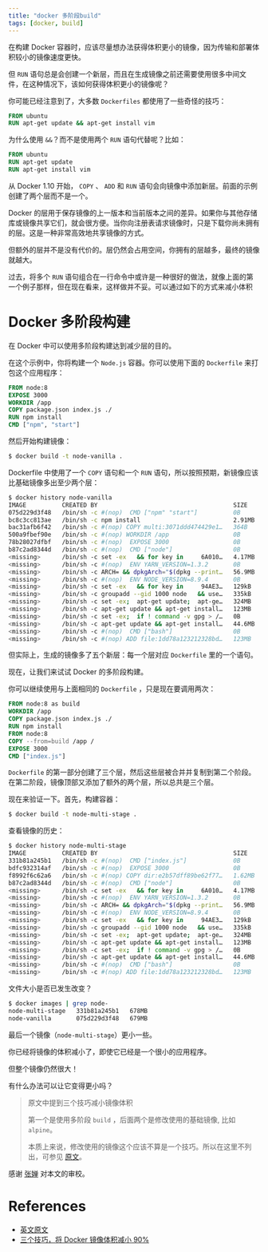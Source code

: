 ```yaml
---
title: "docker 多阶段build"
tags: [docker, build]
---
```



在构建 Docker 容器时，应该尽量想办法获得体积更小的镜像，因为传输和部署体积较小的镜像速度更快。

但 `RUN` 语句总是会创建一个新层，而且在生成镜像之前还需要使用很多中间文件，在这种情况下，该如何获得体积更小的镜像呢？

你可能已经注意到了，大多数 `Dockerfiles` 都使用了一些奇怪的技巧：

```dockerfile
FROM ubuntu
RUN apt-get update && apt-get install vim
```

为什么使用 `&&`？而不是使用两个 `RUN` 语句代替呢？比如：

```dockerfile
FROM ubuntu
RUN apt-get update
RUN apt-get install vim
```

从 Docker 1.10 开始， `COPY` 、 `ADD` 和 `RUN` 语句会向镜像中添加新层。前面的示例创建了两个层而不是一个。

Docker 的层用于保存镜像的上一版本和当前版本之间的差异。如果你与其他存储库或镜像共享它们，就会很方便。当你向注册表请求镜像时，只是下载你尚未拥有的层。这是一种非常高效地共享镜像的方式。

但额外的层并不是没有代价的。层仍然会占用空间，你拥有的层越多，最终的镜像就越大。

过去，将多个 `RUN` 语句组合在一行命令中或许是一种很好的做法，就像上面的第一个例子那样，但在现在看来，这样做并不妥。可以通过如下的方式来减小体积

# Docker 多阶段构建

在 Docker 中可以使用多阶段构建达到减少层的目的。

在这个示例中，你将构建一个 `Node.js` 容器。你可以使用下面的 `Dockerfile` 来打包这个应用程序：

```dockerfile
FROM node:8
EXPOSE 3000
WORKDIR /app
COPY package.json index.js ./
RUN npm install
CMD ["npm", "start"]
```

然后开始构建镜像：

```sh
$ docker build -t node-vanilla .
```

Dockerfile 中使用了一个 `COPY` 语句和一个 `RUN` 语句，所以按照预期，新镜像应该比基础镜像多出至少两个层：

```sh
$ docker history node-vanilla
IMAGE          CREATED BY                                      SIZE
075d229d3f48   /bin/sh -c #(nop)  CMD ["npm" "start"]          0B
bc8c3cc813ae   /bin/sh -c npm install                          2.91MB
bac31afb6f42   /bin/sh -c #(nop) COPY multi:3071ddd474429e1…   364B
500a9fbef90e   /bin/sh -c #(nop) WORKDIR /app                  0B
78b28027dfbf   /bin/sh -c #(nop)  EXPOSE 3000                  0B
b87c2ad8344d   /bin/sh -c #(nop)  CMD ["node"]                 0B
<missing>      /bin/sh -c set -ex   && for key in     6A010…   4.17MB
<missing>      /bin/sh -c #(nop)  ENV YARN_VERSION=1.3.2       0B
<missing>      /bin/sh -c ARCH= && dpkgArch="$(dpkg --print…   56.9MB
<missing>      /bin/sh -c #(nop)  ENV NODE_VERSION=8.9.4       0B
<missing>      /bin/sh -c set -ex   && for key in     94AE3…   129kB
<missing>      /bin/sh -c groupadd --gid 1000 node   && use…   335kB
<missing>      /bin/sh -c set -ex;  apt-get update;  apt-ge…   324MB
<missing>      /bin/sh -c apt-get update && apt-get install…   123MB
<missing>      /bin/sh -c set -ex;  if ! command -v gpg > /…   0B
<missing>      /bin/sh -c apt-get update && apt-get install…   44.6MB
<missing>      /bin/sh -c #(nop)  CMD ["bash"]                 0B
<missing>      /bin/sh -c #(nop) ADD file:1dd78a123212328bd…   123MB
```

但实际上，生成的镜像多了五个新层：每一个层对应 `Dockerfile` 里的一个语句。

现在，让我们来试试 Docker 的多阶段构建。

你可以继续使用与上面相同的 `Dockerfile` ，只是现在要调用两次：

```dockerfile
FROM node:8 as build
WORKDIR /app
COPY package.json index.js ./
RUN npm install
FROM node:8
COPY --from=build /app /
EXPOSE 3000
CMD ["index.js"]
```

`Dockerfile` 的第一部分创建了三个层，然后这些层被合并并复制到第二个阶段。在第二阶段，镜像顶部又添加了额外的两个层，所以总共是三个层。

现在来验证一下。首先，构建容器：

```sh
$ docker build -t node-multi-stage .
```

查看镜像的历史：

```sh
$ docker history node-multi-stage
IMAGE          CREATED BY                                      SIZE
331b81a245b1   /bin/sh -c #(nop)  CMD ["index.js"]             0B
bdfc932314af   /bin/sh -c #(nop)  EXPOSE 3000                  0B
f8992f6c62a6   /bin/sh -c #(nop) COPY dir:e2b57dff89be62f77…   1.62MB
b87c2ad8344d   /bin/sh -c #(nop)  CMD ["node"]                 0B
<missing>      /bin/sh -c set -ex   && for key in     6A010…   4.17MB
<missing>      /bin/sh -c #(nop)  ENV YARN_VERSION=1.3.2       0B
<missing>      /bin/sh -c ARCH= && dpkgArch="$(dpkg --print…   56.9MB
<missing>      /bin/sh -c #(nop)  ENV NODE_VERSION=8.9.4       0B
<missing>      /bin/sh -c set -ex   && for key in     94AE3…   129kB
<missing>      /bin/sh -c groupadd --gid 1000 node   && use…   335kB
<missing>      /bin/sh -c set -ex;  apt-get update;  apt-ge…   324MB
<missing>      /bin/sh -c apt-get update && apt-get install…   123MB
<missing>      /bin/sh -c set -ex;  if ! command -v gpg > /…   0B
<missing>      /bin/sh -c apt-get update && apt-get install…   44.6MB
<missing>      /bin/sh -c #(nop)  CMD ["bash"]                 0B
<missing>      /bin/sh -c #(nop) ADD file:1dd78a123212328bd…   123MB
```

文件大小是否已发生改变？

```sh
$ docker images | grep node-
node-multi-stage   331b81a245b1   678MB
node-vanilla       075d229d3f48   679MB
```

最后一个镜像（`node-multi-stage`）更小一些。

你已经将镜像的体积减小了，即使它已经是一个很小的应用程序。

但整个镜像仍然很大！

有什么办法可以让它变得更小吗？

> 原文中提到三个技巧减小镜像体积
>
> 第一个是使用多阶段 `build` ，后面两个是修改使用的基础镜像, 比如 `alpine`。
>
> 本质上来说，修改使用的镜像这个应该不算是一个技巧。所以在这里不列出，可参见 [原文](https://www.infoq.cn/article/3-simple-tricks-for-smaller-docker-images)。

感谢 [张婵](http://www.infoq.com/cn/profile/%E5%BC%A0%E5%A9%B5) 对本文的审校。

# References


- [英文原文]( https://itnext.io/3-simple-tricks-for-smaller-docker-images-f0d2bda17d1e)
- [三个技巧，将 Docker 镜像体积减小 90%](https://www.infoq.cn/article/3-simple-tricks-for-smaller-docker-images)

